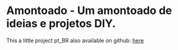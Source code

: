 Amontoado - Um amontoado de ideias e projetos DIY.
==

This a little project pt_BR also available on github: [here](https://github.com/fortinbras/amontoado)
